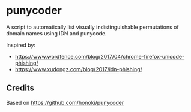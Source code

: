 # punycoder
A script to automatically list visually indistinguishable permutations of domain names using IDN and punycode.

Inspired by:
  - https://www.wordfence.com/blog/2017/04/chrome-firefox-unicode-phishing/
  - https://www.xudongz.com/blog/2017/idn-phishing/
  
## Credits
Based on https://github.com/honoki/punycoder
